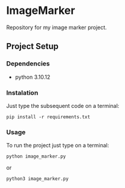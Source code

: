 # ImageMarker
Repository for my image marker project.
## Project Setup
### Dependencies
 - python 3.10.12
### Instalation
Just type the subsequent code on a terminal:
```
pip install -r requirements.txt
```

### Usage
To run the project just type on a terminal:
```
python image_marker.py
```
or
```
python3 image_marker.py
```